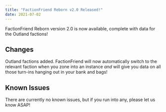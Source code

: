 ```yaml
---
title: "FactionFriend Reborn v2.0 Released!"
date: 2021-07-02
---
```


FactionFriend Reborn version 2.0 is now available, complete with data for the Outland factions!

## Changes

Outland factions added. FactionFriend will now automatically switch to the relevant faction when you zone into an instance _and_ will give you data on all those turn-ins hanging out in your bank and bags!

## Known Issues

There are currently no known issues, but if you run into any, please let us know ASAP!